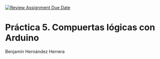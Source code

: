[![Review Assignment Due Date](https://classroom.github.com/assets/deadline-readme-button-24ddc0f5d75046c5622901739e7c5dd533143b0c8e959d652212380cedb1ea36.svg)](https://classroom.github.com/a/sC8ukZ0B)
# Práctica 5. Compuertas lógicas con Arduino
Benjamín Hernández Herrera
